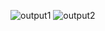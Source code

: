 ![output1](https://github.com/kirubadeveloper/Weather-App/assets/80045274/5d77af9c-7b0e-4d54-954b-ddfc4044cde2)
![output2](https://github.com/kirubadeveloper/Weather-App/assets/80045274/79d18dc1-1c29-4c56-8957-fc884d869b76)
